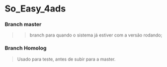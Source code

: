 # So_Easy_4ads

### Branch master 
  >> branch para quando o sistema já estiver com a versão rodando;

### Branch Homolog 
  > Usado para teste, antes de subir para a master.
